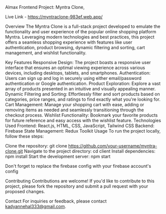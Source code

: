 Almax Frontend Project: Myntra Clone, 

Live Link - https://myntraclone-983ef.web.app/

Overview
The Myntra Clone is a full-stack project developed to emulate the functionality and user experience of the popular online shopping platform Myntra. Leveraging modern technologies and best practices, this project offers a seamless shopping experience with features like user authentication, product browsing, dynamic filtering and sorting, cart management, and wishlist functionality.

Key Features
Responsive Design: The project boasts a responsive user interface that ensures an optimal viewing experience across various devices, including desktops, tablets, and smartphones.
Authentication: Users can sign up and log in securely using either email/password authentication or Google authentication.
Product Exploration: Explore a vast array of products presented in an intuitive and visually appealing manner.
Dynamic Filtering and Sorting: Effortlessly filter and sort products based on categories, price ranges, and ratings to find exactly what you're looking for.
Cart Management: Manage your shopping cart with ease, adding or removing items as needed and seamlessly transitioning through the checkout process.
Wishlist Functionality: Bookmark your favorite products for future reference and easy access with the wishlist feature.
Technologies Used
Frontend: React.js, HTML, CSS, JavaScript, Tailwind CSS
Backend: Firebase
State Management: Redux Toolkit
Usage
To run the project locally, follow these steps:

Clone the repository: git clone https://github.com/your-username/myntra-clone.git
Navigate to the project directory: cd client
Install dependencies: npm install
Start the development server: npm start

Don't forget to replace the firebase config with your firebase account's config

Contributing
Contributions are welcome! If you'd like to contribute to this project, please fork the repository and submit a pull request with your proposed changes.

Contact
For inquiries or feedback, please contact kadyannehal333@gmail.com.
